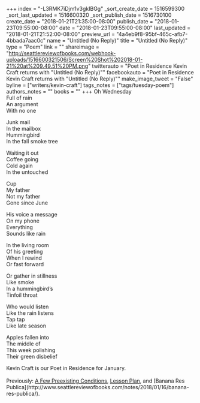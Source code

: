+++
index = "-L3RMK7iDjm1v3gkIBGg"
_sort_create_date = 1516599300
_sort_last_updated = 1516600320
_sort_publish_date = 1516730100
create_date = "2018-01-21T21:35:00-08:00"
publish_date = "2018-01-23T09:55:00-08:00"
date = "2018-01-23T09:55:00-08:00"
last_updated = "2018-01-21T21:52:00-08:00"
preview_url = "4a4eb9f8-95bf-465c-afb7-4bbada7aac0c"
name = "Untitled (No Reply)"
title = "Untitled (No Reply)"
type = "Poem"
link = ""
shareimage = "http://seattlereviewofbooks.com/webhook-uploads/1516600321506/Screen%20Shot%202018-01-21%20at%209.49.51%20PM.png"
twitterauto = "Poet in Residence Kevin Craft returns with \"Untitled (No Reply)\""
facebookauto = "Poet in Residence Kevin Craft returns with \"Untitled (No Reply)\""
make_image_tweet = "False"
byline = ["writers/kevin-craft"]
tags_notes = ["tags/tuesday-poem"]
authors_notes = ""
books = ""
+++
Oh Wednesday<br>
Full of rain<br>
An argument<br>
With no one

Junk mail<br>
In the mailbox<br>
Hummingbird<br>
In the fall smoke tree

Waiting it out<br>
Coffee going<br>
Cold again<br>
In the untouched

Cup<br>
My father<br>
Not my father<br>
Gone since June

His voice a message<br>
On my phone<br>
Everything<br>
Sounds like rain

In the living room<br>
Of his greeting<br>
When I rewind<br>
Or fast forward

Or gather in stillness<br>
Like smoke<br>
In a hummingbird’s<br>
Tinfoil throat

Who would listen<br>
Like the rain listens<br>
Tap tap<br>
Like late season

Apples fallen into<br>
The middle of<br>
This week polishing<br>
Their green disbelief

<p class="poem-footer">Kevin Craft is our Poet in Residence for January.<br><br>Previously: <a href="http://www.seattlereviewofbooks.com/notes/2018/01/02/a-few-preexisting-conditions/">A Few Preexisting Conditions</a>, <a href="http://www.seattlereviewofbooks.com/notes/2018/01/09/lesson-plan/">Lesson Plan</a>, and [Banana Res Publica](http://www.seattlereviewofbooks.com/notes/2018/01/16/banana-res-publica/).</p>